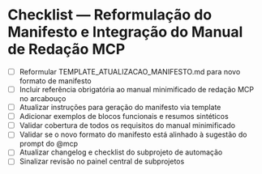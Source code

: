 # Checklist — Reformulação do Manifesto e Integração do Manual de Redação MCP

- [ ] Reformular TEMPLATE_ATUALIZACAO_MANIFESTO.md para novo formato de manifesto
- [ ] Incluir referência obrigatória ao manual minimificado de redação MCP no arcabouço
- [ ] Atualizar instruções para geração do manifesto via template
- [ ] Adicionar exemplos de blocos funcionais e resumos sintéticos
- [ ] Validar cobertura de todos os requisitos do manual minimificado
- [ ] Validar se o novo formato do manifesto está alinhado à sugestão do prompt do @mcp
- [ ] Atualizar changelog e checklist do subprojeto de automação
- [ ] Sinalizar revisão no painel central de subprojetos
